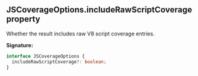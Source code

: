 ## JSCoverageOptions.includeRawScriptCoverage property

Whether the result includes raw V8 script coverage entries.

**Signature:**

```typescript
interface JSCoverageOptions {
  includeRawScriptCoverage?: boolean;
}
```
